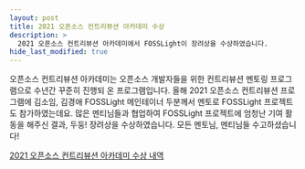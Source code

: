 ```yaml
---
layout: post
title: 2021 오픈소스 컨트리뷰션 아카데미 수상
description: >
  2021 오픈소스 컨트리뷰션 아카데미에서 FOSSLight이 장려상을 수상하였습니다.
hide_last_modified: true
---
```


오픈소스 컨트리뷰션 아카데미는 오픈소스 개발자들을 위한 컨트리뷰션 멘토링 프로그램으로 수년간 꾸준히 진행되 온 프로그램입니다. 올해 2021 오픈소스 컨트리뷰션 프로그램에 김소임, 김경애 FOSSLight 메인테이너 두분께서 멘토로 FOSSLight 프로젝트도 참가하였는데요. 많은 멘티님들과 협업하여 FOSSLight 프로젝트에 엄청난 기여 활동을 해주신 결과, 두둥! 장려상을 수상하였습니다. 모든 멘토님, 멘티님들 수고하셨습니다!

[2021 오픈소스 컨트리뷰션 아카데미 수상 내역](https://www.oss.kr/contributhon_notice/show/d961b59d-bcae-426a-a597-e94c1947d5d4)
